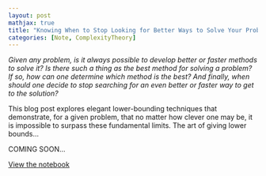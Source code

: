 ```yaml
---
layout: post
mathjax: true
title: "Knowing When to Stop Looking for Better Ways to Solve Your Problems"
categories: [Note, ComplexityTheory]
---
```


*Given any problem, is it always possible to develop better or faster methods to solve it? Is there such a thing as the best method for solving a problem? If so, how can one determine which method is the best? And finally, when should one decide to stop searching for an even better or faster way to get to the solution?*

This blog post explores elegant lower-bounding techniques that demonstrate, for a given problem, that no matter how clever one may be, it is impossible to surpass these fundamental limits. The art of giving lower bounds...

COMING SOON...

[View the notebook](https://o-qcblog.github.io/assets/codes/Post8_InteractiveCode1.html)
